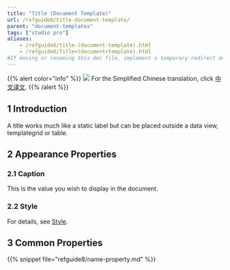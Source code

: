 ```yaml
---
title: "Title (Document Template)"
url: /refguide8/title-document-template/
parent: "document-templates"
tags: ["studio pro"]
aliases:
    - /refguide8/title-(document-template).html
    - /refguide8/Title+(document+template).html
#If moving or renaming this doc file, implement a temporary redirect and let the respective team know they should update the URL in the product. See Mapping to Products for more details.
---
```


{{% alert color="info" %}}
<img src="/attachments/china.png" class="d-inline-block" /> For the Simplified Chinese translation, click [中文译文](https://cdn.mendix.tencent-cloud.com/documentation/refguide8/title-document-template.pdf).
{{% /alert %}}

## 1 Introduction

A title works much like a static label but can be placed outside a data view, templategrid or table.

## 2 Appearance Properties

### 2.1 Caption

This is the value you wish to display in the document.

### 2.2 Style

For details, see [Style](/refguide8/style/).

## 3 Common Properties

{{% snippet file="refguide8/name-property.md" %}}

